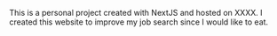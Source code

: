 This is a personal project created with NextJS and hosted on XXXX. I created this website to improve my job search since I would like to eat.
